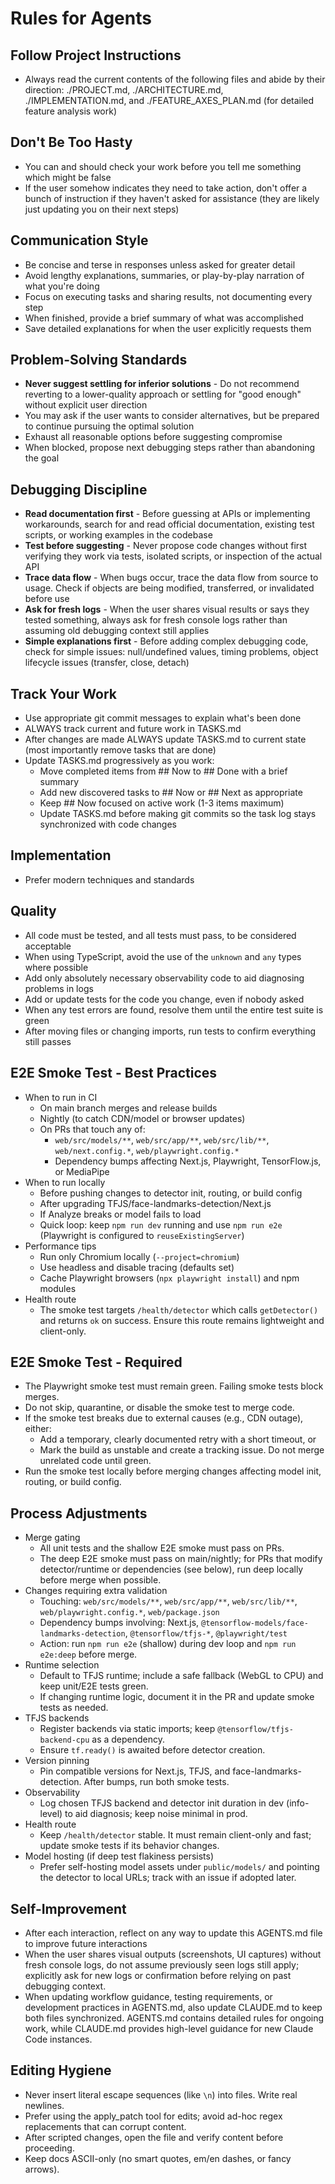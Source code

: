 ﻿# Rules for Agents

## Follow Project Instructions
- Always read the current contents of the following files and abide by their direction: ./PROJECT.md, ./ARCHITECTURE.md, ./IMPLEMENTATION.md, and ./FEATURE_AXES_PLAN.md (for detailed feature analysis work)

## Don't Be Too Hasty
- You can and should check your work before you tell me something which might be false
- If the user somehow indicates they need to take action, don't offer a bunch of instruction if they haven't asked for assistance (they are likely just updating you on their next steps)

## Communication Style
- Be concise and terse in responses unless asked for greater detail
- Avoid lengthy explanations, summaries, or play-by-play narration of what you're doing
- Focus on executing tasks and sharing results, not documenting every step
- When finished, provide a brief summary of what was accomplished
- Save detailed explanations for when the user explicitly requests them

## Problem-Solving Standards
- **Never suggest settling for inferior solutions** - Do not recommend reverting to a lower-quality approach or settling for "good enough" without explicit user direction
- You may ask if the user wants to consider alternatives, but be prepared to continue pursuing the optimal solution
- Exhaust all reasonable options before suggesting compromise
- When blocked, propose next debugging steps rather than abandoning the goal

## Debugging Discipline
- **Read documentation first** - Before guessing at APIs or implementing workarounds, search for and read official documentation, existing test scripts, or working examples in the codebase
- **Test before suggesting** - Never propose code changes without first verifying they work via tests, isolated scripts, or inspection of the actual API
- **Trace data flow** - When bugs occur, trace the data flow from source to usage. Check if objects are being modified, transferred, or invalidated before use
- **Ask for fresh logs** - When the user shares visual results or says they tested something, always ask for fresh console logs rather than assuming old debugging context still applies
- **Simple explanations first** - Before adding complex debugging code, check for simple issues: null/undefined values, timing problems, object lifecycle issues (transfer, close, detach)

## Track Your Work
- Use appropriate git commit messages to explain what's been done
- ALWAYS track current and future work in TASKS.md
- After changes are made ALWAYS update TASKS.md to current state (most importantly remove tasks that are done)
- Update TASKS.md progressively as you work:
  - Move completed items from ## Now to ## Done with a brief summary
  - Add new discovered tasks to ## Now or ## Next as appropriate
  - Keep ## Now focused on active work (1-3 items maximum)
  - Update TASKS.md before making git commits so the task log stays synchronized with code changes

## Implementation
- Prefer modern techniques and standards

## Quality
- All code must be tested, and all tests must pass, to be considered acceptable
- When using TypeScript, avoid the use of the `unknown` and `any` types where possible
- Add only absolutely necessary observability code to aid diagnosing problems in logs
- Add or update tests for the code you change, even if nobody asked
- When any test errors are found, resolve them until the entire test suite is green
- After moving files or changing imports, run tests to confirm everything still passes

## E2E Smoke Test - Best Practices
- When to run in CI
  - On main branch merges and release builds
  - Nightly (to catch CDN/model or browser updates)
  - On PRs that touch any of:
    - `web/src/models/**`, `web/src/app/**`, `web/src/lib/**`, `web/next.config.*`, `web/playwright.config.*`
    - Dependency bumps affecting Next.js, Playwright, TensorFlow.js, or MediaPipe
- When to run locally
  - Before pushing changes to detector init, routing, or build config
  - After upgrading TFJS/face-landmarks-detection/Next.js
  - If Analyze breaks or model fails to load
  - Quick loop: keep `npm run dev` running and use `npm run e2e` (Playwright is configured to `reuseExistingServer`)
- Performance tips
  - Run only Chromium locally (`--project=chromium`)
  - Use headless and disable tracing (defaults set)
  - Cache Playwright browsers (`npx playwright install`) and npm modules
- Health route
  - The smoke test targets `/health/detector` which calls `getDetector()` and returns `ok` on success. Ensure this route remains lightweight and client-only.

## E2E Smoke Test - Required
- The Playwright smoke test must remain green. Failing smoke tests block merges.
- Do not skip, quarantine, or disable the smoke test to merge code.
- If the smoke test breaks due to external causes (e.g., CDN outage), either:
  - Add a temporary, clearly documented retry with a short timeout, or
  - Mark the build as unstable and create a tracking issue. Do not merge unrelated code until green.
- Run the smoke test locally before merging changes affecting model init, routing, or build config.

## Process Adjustments
- Merge gating
  - All unit tests and the shallow E2E smoke must pass on PRs.
  - The deep E2E smoke must pass on main/nightly; for PRs that modify detector/runtime or dependencies (see below), run deep locally before merge when possible.
- Changes requiring extra validation
  - Touching: `web/src/models/**`, `web/src/app/**`, `web/src/lib/**`, `web/playwright.config.*`, `web/package.json`
  - Dependency bumps involving: Next.js, `@tensorflow-models/face-landmarks-detection`, `@tensorflow/tfjs-*`, `@playwright/test`
  - Action: run `npm run e2e` (shallow) during dev loop and `npm run e2e:deep` before merge.
- Runtime selection
  - Default to TFJS runtime; include a safe fallback (WebGL to CPU) and keep unit/E2E tests green.
  - If changing runtime logic, document it in the PR and update smoke tests as needed.
- TFJS backends
  - Register backends via static imports; keep `@tensorflow/tfjs-backend-cpu` as a dependency.
  - Ensure `tf.ready()` is awaited before detector creation.
- Version pinning
  - Pin compatible versions for Next.js, TFJS, and face-landmarks-detection. After bumps, run both smoke tests.
- Observability
  - Log chosen TFJS backend and detector init duration in dev (info-level) to aid diagnosis; keep noise minimal in prod.
- Health route
  - Keep `/health/detector` stable. It must remain client-only and fast; update smoke tests if its behavior changes.
- Model hosting (if deep test flakiness persists)
  - Prefer self-hosting model assets under `public/models/` and pointing the detector to local URLs; track with an issue if adopted later.

## Self-Improvement
- After each interaction, reflect on any way to update this AGENTS.md file to improve future interactions
- When the user shares visual outputs (screenshots, UI captures) without fresh console logs, do not assume previously seen logs still apply; explicitly ask for new logs or confirmation before relying on past debugging context.
- When updating workflow guidance, testing requirements, or development practices in AGENTS.md, also update CLAUDE.md to keep both files synchronized. AGENTS.md contains detailed rules for ongoing work, while CLAUDE.md provides high-level guidance for new Claude Code instances.

## Editing Hygiene
- Never insert literal escape sequences (like `\n`) into files. Write real newlines.
- Prefer using the apply_patch tool for edits; avoid ad-hoc regex replacements that can corrupt content.
- After scripted changes, open the file and verify content before proceeding.
- Keep docs ASCII-only (no smart quotes, em/en dashes, or fancy arrows).
